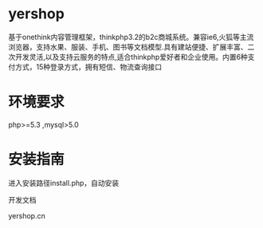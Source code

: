 # yershop

 基于onethink内容管理框架，thinkphp3.2的b2c商城系统。兼容ie6,火狐等主流浏览器，支持水果、服装、手机、图书等文档模型.具有建站便捷、扩展丰富、二次开发灵活,以及支持云服务的特点,适合thinkphp爱好者和企业使用。内置6种支付方式，15种登录方式，拥有短信、物流查询接口
 
环境要求
=======
php>=5.3
,mysql>5.0
 
安装指南 
=======
进入安装路径install.php，自动安装

开发文档

yershop.cn
